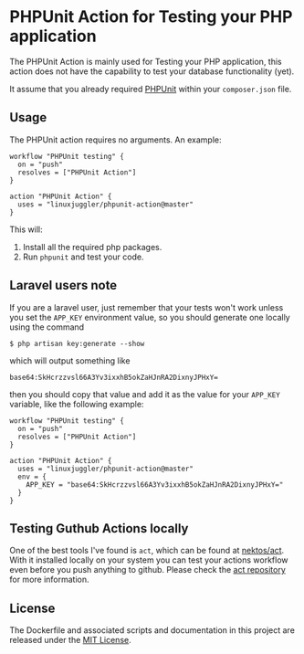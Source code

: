 # PHPUnit Action for Testing your PHP application

The PHPUnit Action is mainly used for Testing your PHP application, this action does not have the capability to test
your database functionality (yet).

It assume that you already required [PHPUnit](https://phpunit.de/) within your `composer.json` file.


## Usage

The PHPUnit action requires no arguments. An example:

```
workflow "PHPUnit testing" {
  on = "push"
  resolves = ["PHPUnit Action"]
}

action "PHPUnit Action" {
  uses = "linuxjuggler/phpunit-action@master"
}
```

This will:

1. Install all the required php packages.
2. Run `phpunit` and test your code.


## Laravel users note

If you are a laravel user, just remember that your tests won't work unless you set the `APP_KEY` environment value,
so you should generate one locally using the command

```shell
$ php artisan key:generate --show
```

which will output something like

```
base64:SkHcrzzvsl66A3Yv3ixxhB5okZaHJnRA2DixnyJPHxY=
```

then you should copy that value and add it as the value for your `APP_KEY` variable, like the following example:

```
workflow "PHPUnit testing" {
  on = "push"
  resolves = ["PHPUnit Action"]
}

action "PHPUnit Action" {
  uses = "linuxjuggler/phpunit-action@master"
  env = {
    APP_KEY = "base64:SkHcrzzvsl66A3Yv3ixxhB5okZaHJnRA2DixnyJPHxY="
  }
}
```

## Testing Guthub Actions locally

One of the best tools I've found is `act`, which can be found at [nektos/act](https://github.com/nektos/act). With it 
installed locally on your system you can test your actions workflow even before you push anything to github. Please 
check the [act repository](https://github.com/nektos/act) for more information.


## License

The Dockerfile and associated scripts and documentation in this project are released under the [MIT License](LICENSE).